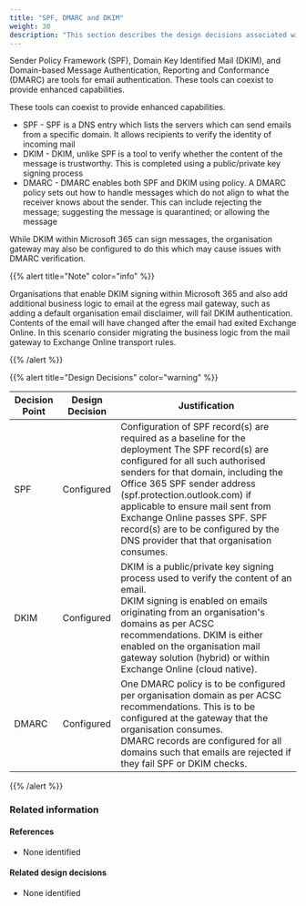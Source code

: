 ```yaml
---
title: "SPF, DMARC and DKIM"
weight: 30
description: "This section describes the design decisions associated with Microsoft 365 for system(s) built using ASD's Blueprint for Secure Cloud."
---
```


Sender Policy Framework (SPF), Domain Key Identified Mail (DKIM), and Domain-based Message Authentication, Reporting and Conformance (DMARC) are tools for email authentication. These tools can coexist to provide enhanced capabilities.

These tools can coexist to provide enhanced capabilities.

* SPF - SPF is a DNS entry which lists the servers which can send emails from a specific domain. It allows recipients to verify the identity of incoming mail
* DKIM - DKIM, unlike SPF is a tool to verify whether the content of the message is trustworthy. This is completed using a public/private key signing process
* DMARC - DMARC enables both SPF and DKIM using policy. A DMARC policy sets out how to handle messages which do not align to what the receiver knows about the sender. This can include rejecting the message; suggesting the message is quarantined; or allowing the message

While DKIM within Microsoft 365 can sign messages, the organisation gateway may also be configured to do this which may cause issues with DMARC verification.

{{% alert title="Note" color="info" %}}

Organisations that enable DKIM signing within Microsoft 365 and also add additional business logic to email at the egress mail gateway, such as adding a default organisation email disclaimer, will fail DKIM authentication. Contents of the email will have  changed after the email had exited Exchange Online. In this scenario consider migrating the business logic from the mail gateway to Exchange Online transport rules.

{{% /alert %}}

{{% alert title="Design Decisions" color="warning" %}}

| Decision Point | Design Decision | Justification                                                                                                                                                                                                                                                                                                                                                                                       |
|----------------|-----------------|-----------------------------------------------------------------------------------------------------------------------------------------------------------------------------------------------------------------------------------------------------------------------------------------------------------------------------------------------------------------------------------------------------|
| SPF            | Configured      | Configuration of SPF record(s) are required as a baseline for the deployment  The SPF record(s) are configured for all such authorised senders for that domain, including the Office 365 SPF sender address (spf.protection.outlook.com) if applicable to ensure mail sent from Exchange Online passes SPF. SPF record(s) are to be configured by the DNS provider that that organisation consumes. |
| DKIM           | Configured      | DKIM is a public/private key signing process used to verify the content of an email.<br>DKIM signing is enabled on emails originating from an organisation's domains as per ACSC recommendations. DKIM is either enabled on the organisation mail gateway solution (hybrid) or within Exchange Online (cloud native).                                                                               |
| DMARC          | Configured      | One DMARC policy is to be configured per organisation domain as per ACSC recommendations. This is to be configured at the gateway that the organisation consumes.<br>DMARC records are configured for all domains such that emails are rejected if they fail SPF or DKIM checks.                                                                                                                    |

{{% /alert %}}

### Related information

#### References

* None identified

#### Related design decisions

* None identified